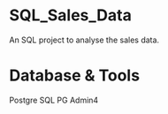 # SQL_Sales_Data
An SQL project to analyse the sales data.


# Database & Tools
Postgre SQL
PG Admin4
